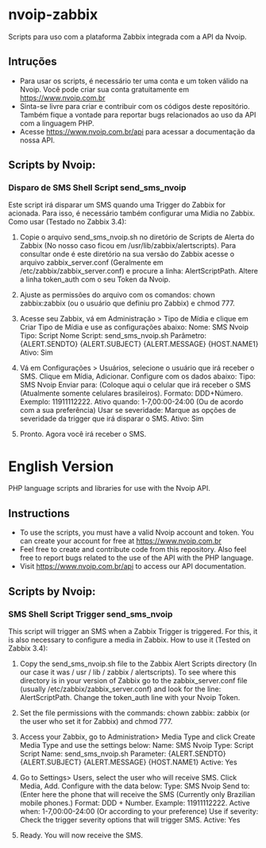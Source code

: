 # nvoip-zabbix
Scripts para uso com a plataforma Zabbix integrada com a API da Nvoip.

## Intruções
- Para usar os scripts, é necessário ter uma conta e um token válido na Nvoip. Você pode criar sua conta gratuitamente em https://www.nvoip.com.br
- Sinta-se livre para criar e contribuir com os códigos deste repositório. Também fique a vontade para reportar bugs relacionados ao uso da API com a linguagem PHP.
- Acesse https://www.nvoip.com.br/api para acessar a documentação da nossa API.

## Scripts by Nvoip:
### Disparo de SMS Shell Script send_sms_nvoip
Este script irá disparar um SMS quando uma Trigger do Zabbix for acionada. Para isso, é necessário também configurar uma Midia no Zabbix.
Como usar (Testado no Zabbix 3.4): 

1. Copie o arquivo send_sms_nvoip.sh no diretório de Scripts de Alerta do Zabbix (No nosso caso ficou em /usr/lib/zabbix/alertscripts). Para consultar onde é este diretório na sua versão do Zabbix acesse o arquivo zabbix_server.conf (Geralmente em /etc/zabbix/zabbix_server.conf) e procure a linha: AlertScriptPath.
Altere a linha token_auth com o seu Token da Nvoip.

2. Ajuste as permissões do arquivo com os comandos: chown zabbix:zabbix (ou o usuário que definiu pro Zabbix) e chmod 777.

3. Acesse seu Zabbix, vá em Administração > Tipo de Mídia e clique em Criar Tipo de Mídia e use as configurações abaixo:
Nome: SMS Nvoip
Tipo: Script
Nome Script: send_sms_nvoip.sh
Parâmetro: 
{ALERT.SENDTO}
{ALERT.SUBJECT}
{ALERT.MESSAGE}
{HOST.NAME1}
Ativo: Sim

4. Vá em Configurações > Usuários, selecione o usuário que irá receber o SMS. Clique em Mídia, Adicionar. Configure com os dados abaixo:
Tipo: SMS Nvoip
Enviar para: (Coloque aqui o celular que irá receber o SMS (Atualmente somente celulares brasileiros). Formato: DDD+Número. Exemplo: 11911112222.
Ativo quando: 1-7,00:00-24:00 (Ou de acordo com a sua preferência)
Usar se severidade: Marque as opções de severidade da trigger que irá disparar o SMS.
Ativo: Sim

5. Pronto. Agora você irá receber o SMS.

# English Version
PHP language scripts and libraries for use with the Nvoip API.

## Instructions
- To use the scripts, you must have a valid Nvoip account and token. You can create your account for free at https://www.nvoip.com.br
- Feel free to create and contribute code from this repository. Also feel free to report bugs related to the use of the API with the PHP language.
- Visit https://www.nvoip.com.br/api to access our API documentation.

## Scripts by Nvoip:
### SMS Shell Script Trigger send_sms_nvoip
This script will trigger an SMS when a Zabbix Trigger is triggered. For this, it is also necessary to configure a media in Zabbix.
How to use it (Tested on Zabbix 3.4):

1. Copy the send_sms_nvoip.sh file to the Zabbix Alert Scripts directory (In our case it was / usr / lib / zabbix / alertscripts). To see where this directory is in your version of Zabbix go to the zabbix_server.conf file (usually /etc/zabbix/zabbix_server.conf) and look for the line: AlertScriptPath.
Change the token_auth line with your Nvoip Token.

2. Set the file permissions with the commands: chown zabbix: zabbix (or the user who set it for Zabbix) and chmod 777.

3. Access your Zabbix, go to Administration> Media Type and click Create Media Type and use the settings below:
Name: SMS Nvoip
Type: Script
Script Name: send_sms_nvoip.sh
Parameter:
{ALERT.SENDTO}
{ALERT.SUBJECT}
{ALERT.MESSAGE}
{HOST.NAME1}
Active: Yes

4. Go to Settings> Users, select the user who will receive SMS. Click Media, Add. Configure with the data below:
Type: SMS Nvoip
Send to: (Enter here the phone that will receive the SMS (Currently only Brazilian mobile phones.) Format: DDD + Number. Example: 11911112222.
Active when: 1-7,00:00-24:00 (Or according to your preference)
Use if severity: Check the trigger severity options that will trigger SMS.
Active: Yes

5. Ready. You will now receive the SMS.
